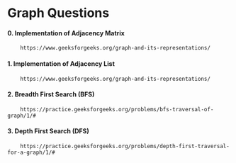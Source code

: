 # Graph Questions

#### 0. Implementation of Adjacency Matrix
        https://www.geeksforgeeks.org/graph-and-its-representations/
       
#### 1. Implementation of Adjacency List
        https://www.geeksforgeeks.org/graph-and-its-representations/
        
#### 2. Breadth First Search (BFS)
        https://practice.geeksforgeeks.org/problems/bfs-traversal-of-graph/1/#
        
#### 3. Depth First Search (DFS)
        https://practice.geeksforgeeks.org/problems/depth-first-traversal-for-a-graph/1/#
        
